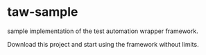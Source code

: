 # taw-sample





sample implementation of the test automation wrapper framework.

Download this project and start using the framework without limits.
